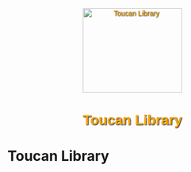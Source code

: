 <div style="text-align: center; font: 14px Arial, Helvetica, sans-serif; color: #ffa700; text-shadow: 1px 1px 2px black;">
   <img src="https://i.imgur.com/L5JSMg4.png" width="200" height="170" alt="Toucan Library" />
   <h1>Toucan Library</h1>
</div>

# Toucan Library
